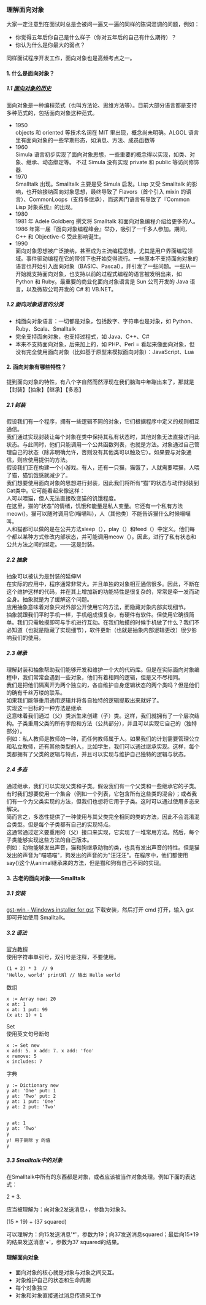 ### 理解面向对象
大家一定注意到在面试时总是会被问一遍又一遍的同样的陈词滥调的问题，例如：

+ 你觉得五年后你自己是什么样子（你对五年后的自己有什么期待）？
+ 你认为什么是你最大的弱点？

同样面试程序开发工作，面向对象也是高频考点之一。
#### 1. 什么是面向对象？
##### 1.1 [面向对象的历史](https://en.wikipedia.org/wiki/Object-oriented_programming#History)
 面向对象是一种编程范式（也叫方法论、思维方法等）。目前大部分语言都是支持多种范式的，包括面向对象这种范式。
 + 1950<br>
 objects 和 oriented 等技术名词在 MIT 里出现，概念尚未明确。ALGOL 语言里有面向对象的一些早期形态，如消息、方法、成员函数等
 + 1960<br>
 Simula 语言初步实现了面向对象思想，一些重要的概念得以实现，如类、对象、继承、动态绑定等。
 不过 Simula 没有实现 private 和 public 等访问修饰器.
 + 1970<br>
 Smalltalk 出现。Smalltalk 主要是受 Simula 启发。Lisp 又受 Smalltalk 的影响，也开始接纳面向对象思想，最终导致了 Flavors（首个引入 mixin 的语言）、CommonLoops（支持多继承），而这两门语言有导致了『Common Lisp 对象系统』的出现。
 + 1980<br>
 1981 年 Adele Goldberg 撰文将 Smalltalk 和面向对象编程介绍给更多的人。1986 年第一届『面向对象编程峰会』举办，吸引了一千多人参加。期间，C++ 和 Objective-C 受此影响诞生。
 + 1990<br>
 面向对象思想被广泛接纳，甚至成为主流编程思想，尤其是用户界面编程领域。事件驱动编程在它的带领下也开始变得流行。一些原本不支持面向对象的语言也开始引入面向对象（BASIC、Pascal），并引发了一些问题。一些从一开始就支持面向对象，也支持以前的过程式编程的语言被发明出来，如 Python 和 Ruby。最重要的商业化面向对象语言是 Sun 公司开发的 Java 语言，以及微软公司开发的 C# 和 VB.NET。
##### 1.2 面向对象语言的分类
- 纯面向对象语言：一切都是对象，包括数字、字符串也是对象，如 Python、Ruby、Scala、Smalltalk
- 完全支持面向对象，也支持过程式，如 Java、C++、C#
- 本来不支持面向对象，后来加上的，如 PHP、Perl
= 看起来像面向对象，但没有完全使用面向对象（比如基于原型来模拟面向对象）：JavaScript、Lua
#### 2. 面向对象有哪些特性？
提到面向对象的特性，有八个字自然而然浮现在我们脑海中年蹦出来了，那就是【封装】【抽象】【继承】【多态】
##### 2.1 封装
假设我们有一个程序，拥有一些逻辑不同的对象，它们根据程序中定义的规则相互通信。<br>
我们通过实现封装让每个对象在类中保持其私有状态时，其他对象无法直接访问此状态。与此同时，他们只能调用一个公共函数列表，也就是方法。对象通过自己管理自己的状态（除非明确允许，否则没有其他类可以触及它）。如果要与对象通信，则应使用提供的方法。<br>
假设我们正在构建一个小游戏。有人，还有一只猫，猫饿了，人就需要喂猫，人喂了猫，猫饥饿感就减少了。<br>
我们想要使用面向对象的思想进行封装，因此我们将所有“猫”的状态与动作封装到Cat类中。它可能看起来像这样：<br>
人可以喂猫，但人无法直接改变猫的饥饿程度。<br>
在这里，猫的“状态”的情绪，饥饿和能量是私人变量。它还有一个私有方法meow()。猫可以随时调用它(喵喵叫)，人（其他类）不能告诉猫什么时候喵喵叫。<br>
人和猫都可以做的是在公共方法sleep（），play（）和feed（）中定义。他们每个都以某种方式修改内部状态，并可能调用meow（）。因此，进行了私有状态和公共方法之间的绑定。——这是封装。
##### 2.2 抽象
抽象可以被认为是封装的延伸M<br>
在实际的应用中，程序通常非常大。并且单独的对象相互通信很多。因此，不断在这个维护这样的代码，并在其上增加新的功能特性是很复杂的，常常是牵一发而动全身。抽象就是为了缓解这个问题。<br>
应用抽象意味着对象只对外部公开使用它的方法，而隐藏对象内部实现细节。<br>
抽象就跟我们平时手机一样，手机组成很复杂，有硬件有软件。但使用它确很简单。我们只需触摸即可与手机进行互动。在我们触摸的时候手机做了什么？我们不必知道（也就是隐藏了实现细节），软件更新（也就是抽象内部逻辑更改）很少影响我们的使用。<br>
##### 2.3 继承
理解封装和抽象帮助我们能够开发和维护一个大的代码库。但是在实际面向对象编程中，我们常常会遇到一些对象，他们有着相同的逻辑，但是又不尽相同。<br>
我们是把他们隔离开为两个独立的，各自维护自身逻辑状态的两个类吗？但是他们的确有千丝万缕的联系。<br>
如果我们能够重用通用逻辑并将各自独特的逻辑提取出来就好了。<br>
实现这一目标的一种方法是继承<br>
这意味着我们通过（父）类派生来创建（子）类。这样，我们就拥有了一个层次结构。子类重用父类的所有字段和方法（公共部分），并且可以实现它自己的（独特部分）。<br>
例如：私人教师是教师的一种，而任何教师属于人。如果我们的计划需要管理公立和私立教师，还有其他类型的人，比如学生，我们可以通过继承实现。这样，每个类都拥有了父类的逻辑与特点，并且可以实现与维护自己独特的逻辑与状态。
##### 2.4 多态
通过继承，我们可以实现父类和子类。假设我们有一个父类和一些继承它的子类。有时我们想要使用一个集合（例如一个列表，它包含所有这些类的混合）；或者我们有一个为父类实现的方法，但我们也想将它用于子类。这时可以通过使用多态来解决。<br>
简而言之，多态性提供了一种使用与其父类完全相同的类的方法，因此不会混淆混合类型。但是每个子类都有自己的实现特点。<br>
这通常通过定义要重用的（父）接口来实现，它实现了一堆常用方法。然后，每个子类能够实现这些方法的自己版本。<br>
例如：动物能够发出声音，猫和狗继承动物的类，也具有发出声音的特性。但是猫发出的声音为"喵喵喵"，狗发出的声音的为"汪汪汪"。在程序中，他们都使用say()这个从animal继承来的方法，但是猫和狗有自己不同的实现。
#### 3. 古老的面向对象——Smalltalk
##### 3.1 安装
[gst-win - Windows installer for gst](https://github.com/mcandre/gst-win)
下载安装，然后打开 cmd 打开，输入 gst 即可开始使用 Smalltalk。
##### 3.2 语法
[官方教程](https://www.gnu.org/software/smalltalk/manual/html_node/Getting-started.html#Getting-started)<br>
使用字符串单引号，双引号是注释，不要使用。
```
(1 + 2) * 3  // 9
'Hello, world' printNl // 输出 Hello world
```
数组
```
x := Array new: 20
x at: 1
x at: 1 put: 99
(x at: 1) + 1
```
Set<br>
使用英文句号断句
```
x := Set new 
x add: 5. x add: 7. x add: 'foo'
x remove: 5
x includes: 7
```
字典
```
y := Dictionary new
y at: 'One' put: 1
y at: 'Two' put: 2
y at: 1 put: 'One'
y at: 2 put: 'Two'


y at: 1
y at: 'Two'
y
y! 用于删除 y 的值
y
```
##### 3.3 Smalltalk中的对象
在Smalltalk中所有的东西都是对象，或者应该被当作对象处理。例如下面的表达式：

2 + 3.

应当被理解为：向对象2发送消息+，参数为对象3。

(15 * 19) + (37 squared)

可以理解为：向15发送消息'\*'，参数为19；向37发送消息squared；最后向15*19的结果发送消息'+'，参数为37 squared的结果。
#### 理解面向对象
+ 面向对象的核心就是对象与对象之间交互。
+ 对象维护自己的状态和生命周期
+ 每个对象独立
+ 对象和对象直接通过消息传递来工作
